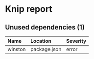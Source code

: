 # Knip report

## Unused dependencies (1)

| Name    | Location     | Severity |
| :------ | :----------- | :------- |
| winston | package.json | error    |
